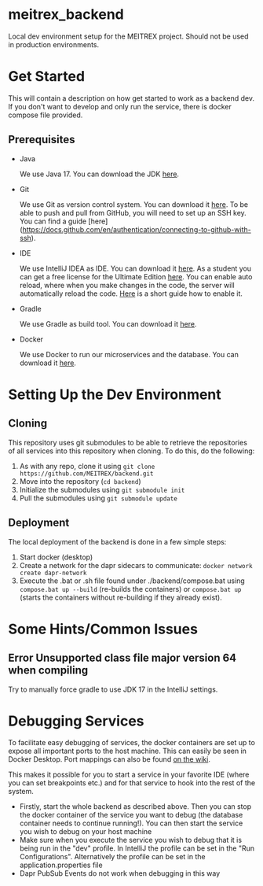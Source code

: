# meitrex_backend
Local dev environment setup for the MEITREX project. Should not be used in production environments.

# Get Started

This will contain a description on how get started to work as a backend dev.
If you don't want to develop and only run the service, there is docker compose file provided.

## Prerequisites

- Java
  
  We use Java 17. You can download the JDK [here](https://www.oracle.com/java/technologies/downloads/#java17).
  
- Git

  We use Git as version control system. You can download it [here](https://git-scm.com/downloads). To be able to push and pull from GitHub, you will need to set up an SSH key. You can find a guide [here]  (https://docs.github.com/en/authentication/connecting-to-github-with-ssh).
  
- IDE

  We use IntelliJ IDEA as IDE. You can download it [here](https://www.jetbrains.com/idea/download/). As a student you can get a free license for the Ultimate Edition [here](https://www.jetbrains.com/community/education/#students). You can enable auto reload, where when you make changes in the code, the server will automatically reload the code. [Here](https://dev.to/imanuel/auto-reload-springboot-in-intellij-idea-1l65) is a short guide how to enable it.
  
- Gradle

  We use Gradle as build tool. You can download it [here](https://gradle.org/install/).
  
- Docker

  We use Docker to run our microservices and the database. You can download it [here](https://www.docker.com/products/docker-desktop).

# Setting Up the Dev Environment
## Cloning

This repository uses git submodules to be able to retrieve the repositories of all services into this repository when cloning. To do this, do the following:

1. As with any repo, clone it using `git clone https://github.com/MEITREX/backend.git`
2. Move into the repository (`cd backend`)
3. Initialize the submodules using `git submodule init`
4. Pull the submodules using `git submodule update`

## Deployment

The local deployment of the backend is done in a few simple steps:
1. Start docker (desktop)
2. Create a network for the dapr sidecars to communicate: `docker network create dapr-network`
3. Execute the .bat or .sh file found under ./backend/compose.bat using `compose.bat up --build` (re-builds the containers) or `compose.bat up` (starts the containers without re-building if they already exist). 

# Some Hints/Common Issues
## Error Unsupported class file major version 64 when compiling
Try to manually force gradle to use JDK 17 in the IntelliJ settings.

# Debugging Services

To facilitate easy debugging of services, the docker containers are set up to expose all important ports to the host machine. This can easily be seen in Docker Desktop. Port mappings can also be found [on the wiki](https://gits-enpro.readthedocs.io/en/latest/dev-manuals/architecture/Ports.html).

This makes it possible for you to start a service in your favorite IDE (where you can set breakpoints etc.) and for that service to hook into the rest of the system.

* Firstly, start the whole backend as described above. Then you can stop the docker container of the service you want to debug (the database container needs to continue running!). You can then start the service you wish to debug on your host machine
* Make sure when you execute the service you wish to debug that it is being run in the "dev" profile. In IntelliJ the profile can be set in the "Run Configurations". Alternatively the profile can be set in the application.properties file
* Dapr PubSub Events do not work when debugging in this way
